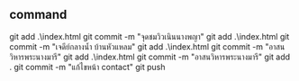 ## command

git add .\index.html
git commit -m "จุดชมวิวเนินนางพญา"
git add .\index.html
git commit -m "เจดีย์กลางน้ำ บ้านหัวแหลม"
git add .\index.html
git commit -m "อาสนวิหารพระนางมารี"
git add .\index.html
git commit -m "อาสนวิหารพระนางมารี"
git add .
git commit -m "แก้ไขหน้า contact"
git push

